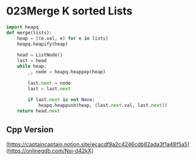# 023Merge K sorted Lists

```python
import heapq
def merge(lists):
	heap = [(e.val, e) for e in lists]
	heapq.heapify(heap)
	
	head = ListNode()
	last = head
	while heap:
		_, node = heapq.heappop(heap)
		
		last.next = node
		last = last.next 
		
		if last.next is not None:
			heapq.heappush(heap, (last.next.val, last.next))
	return head.next
```



## Cpp Version

[https://captaincaptain.notion.site/ecacdf9a2c4246cdb82ada3f1a48f5a5](https://onlinegdb.com/Nsi-d42kX)
